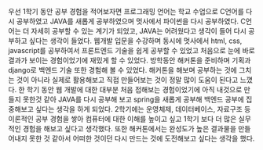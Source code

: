 ﻿우선 1학기 동안 공부 경험을 적어보자면 프로그래밍 언어는 학교 수업으로 C언어를 다시 공부하였고 JAVA를 새롭게 공부하였으며 멋사에서 파이썬을 다시 공부하였다. C언어는 더 자세히 공부할 수 있는 계기가 되었고, JAVA는 어려웠다고 생각이 들어 다시 공부하고 싶다는 생각이 들었다. 웹개발 입문을 수강하며 동시에 멋사에서 html, css, javascript를 공부하여서 프론트엔드 기술을 쉽게 공부할 수 있었고 처음으로 눈에 바로 결과가 보이는 경험이었기에 재밌게 할 수 있었다. 방학동안 해커톤을 준비하며 기획과 django로 백엔드 기술 또한 경험해 볼 수 있었다. 해커톤을 해보며 공부하는 것에 그치는 것이 아니라 실제로 활용해보고 직접 만들어보는 것이 정말 많이 도움이 된다고 느꼈다. 한 학기 동안 웹 개발에 대한 대부분 처음 접해보는 경험이었기에 아직 내것으로 만들지 못한것 같아 JAVA를 다시 공부해 보고 spring을 새롭게 공부해 백엔드 공부에 집중해보고 싶다는 생각을 하게 되었다. 2학기에는 운영체제, 데이터베이스, 자료구조 등 이론적인 공부 경험을 쌓아 컴퓨터에 대한 이해를 높이고 싶고 1학기 보다 더 많은 실무적인 경험을 해보고 싶다고 생각했다. 또한 해커톤에서는 완성도가 높은 결과물을 만들어내지 못한 것 같아서 어떠한 것이던 다시 만드는 것에 도전해보고 싶다는 생각을 했다. 
